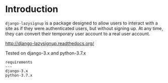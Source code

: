 Introduction
============

``django-lazysignup`` is a package designed to allow users to interact with a
site as if they were authenticated users, but without signing up. At any time,
they can convert their temporary user account to a real user account.

http://django-lazysignup.readthedocs.org/

Tested on django-3.x and python-3.7.x

```
requirements
---
django-3.x
python-3.7.x
```
